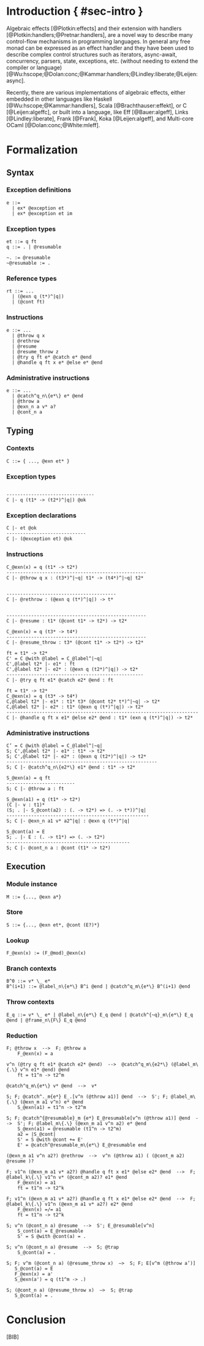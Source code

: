 <!--meta
[INCLUDE=style/acmart]

Title       : Algebraic Effect Handlers for WASM
Author      : Andreas Rossberg et al.
Affiliation : Dfinity
Email       : andreas@dfinity.com
TechReport  : True

Bibliography: wasm-effect.bib
Csl Style   : madoko-numeric
Cite Style  : numeric

[INCLUDE=wasm-style]
[INCLUDE=paper-style]
[INCLUDE=html-style]
[INCLUDE=latex-style]

~ HtmlOnly
[TITLE]
~

~ Abstract
Algebraic effect handlers are a powerful abstraction mechanism 
that can express many complex control-flow mechanisms. 
~

~ TexOnly
[TITLE]
~

~ Updates
v1, 2018-04-03: Initial version.
~
-->

# Introduction     { #sec-intro }

Algebraic effects [@Plotkin:effects] and their extension with
handlers [@Plotkin:handlers;@Pretnar:handlers], are a novel way to
describe many control-flow mechanisms in programming languages. In
general any free monad can be expressed as an effect handler and they
have been used to describe complex control structures such as iterators,
async-await, concurrency, parsers, state, exceptions, etc. (without
needing to extend the compiler or
language) [@Wu:hscope;@Dolan:conc;@Kammar:handlers;@Lindley:liberate;@Leijen:async].

Recently, there are various implementations of algebraic effects, either
embedded in other languages like Haskell [@Wu:hscope;@Kammar:handlers],
Scala [@Brachthauser:effekt], or C [@Leijen:algeffc], or built into a language, like
Eff [@Bauer:algeff], Links [@Lindley:liberate], Frank [@Frank],
Koka [@Leijen:algeff], and Multi-core OCaml [@Dolan:conc;@White:mleff].

# Formalization


## Syntax

### Exception definitions

````
e ::=
  | ex* @exception et
  | ex* @exception et im
````

### Exception types

````
et ::= q ft
q ::= . | @resumable
````

````
~. := @resumable
~@resumable := .
````

### Reference types

````
rt ::= ...
  | (@exn q (t*)^|q|)
  | (@cont ft) 
````

### Instructions
````
e ::= ...
  | @throw q x
  | @rethrow
  | @resume
  | @resume_throw z
  | @try q ft e* @catch e* @end
  | @handle q ft x e* @else e* @end
````

### Administrative instructions

````
e ::= ...
  | @catch^q_n\{e*\} e* @end
  | @throw a
  | @exn_n a v* a?
  | @cont_n a
````

## Typing

### Contexts

````
C ::= { ..., @exn et* }
````

### Exception types

`````

--------------------------------
C |- q (t1* -> (t2*)^|q|) @ok
`````

### Exception declarations

`````
C |- et @ok
-----------------------------
C |- (@exception et) @ok
`````


### Instructions

`````
C_@exn(x) = q (t1* -> t2*)
---------------------------------------------------
C |- @throw q x : (t3*)^|~q| t1* -> (t4*)^|~q| t2*
`````

`````

----------------------------------------
C |- @rethrow : (@exn q (t*)^|q|) -> t*
`````

`````

---------------------------------------------------
C |- @resume : t1* (@cont t1* -> t2*) -> t2*
`````

`````
C_@exn(x) = q (t3* -> t4*)
---------------------------------------------------
C |- @resume_throw : t3* (@cont t1* -> t2*) -> t2*
`````

`````
ft = t1* -> t2*
C' = C @with @label = C_@label^|~q|
C',@label t2* |- e1* : ft
C',@label t2* |- e2* : (@exn q (t2*)^|q|) -> t2*
--------------------------------------------------
C |- @try q ft e1* @catch e2* @end : ft
`````

`````
ft = t1* -> t2*
C_@exn(x) = q (t3* -> t4*)
C,@label t2* |- e1* : t1* t3* (@cont t2* t*)^|~q| -> t2*
C,@label t2* |- e2* : t1* (@exn q (t*)^|q|) -> t2*
----------------------------------------------------------------------
C |- @handle q ft x e1* @else e2* @end : t1* (exn q (t*)^|q|) -> t2*
`````

### Administrative instructions

`````
C’ = C @with @label = C_@label^|~q|
S; C',@label t2* |- e1* : t1* -> t2*
S; C',@label t2* |- e2* : (@exn q (t2*)^|q|) -> t2*
-------------------------------------------------------
S; C |- @catch^q_n\{e2*\} e1* @end : t1* -> t2*
`````

`````
S_@exn(a) = q ft
-------------------------
S; C |- @throw a : ft
`````

`````
S_@exn(a1) = q (t1* -> t2*)
(C |- v : t1)*
(S; . |- S_@cont(a2) : (. -> t2*) => (. -> t*))^|q|
----------------------------------------------------
S; C |- @exn_n a1 v* a2^|q| : @exn q (t*)^|q|
`````

`````
S_@cont(a) = E
S; . |- E : (. -> t1*) => (. -> t2*)
---------------------------------------------
S; C |- @cont_n a : @cont (t1* -> t2*)
`````

## Execution

### Module instance

````
M ::= {..., @exn a*}
````

### Store
````
S ::= {..., @exn et*, @cont (E?)*}
````

### Lookup
````
F_@exn(x) := (F_@mod)_@exn(x)
````

### Branch contexts

````
B^0 ::= v* \_ e*
B^(i+1) ::= @label_n\{e*\} B^i @end | @catch^q_m\{e*\} B^(i+1) @end
````

### Throw contexts

````
E_q ::= v* \_ e* | @label_n\{e*\} E_q @end | @catch^{~q}_m\{e*\} E_q @end | @frame_n\{F\} E_q @end
````

### Reduction

````
F; @throw x  -->  F; @throw a
    F_@exn(x) = a
````

````
v^n (@try q ft e1* @catch e2* @end)  -->  @catch^q_m\{e2*\} (@label_m\{.\} v^n e1* @end) @end
    ft = t1^n -> t2^m
````

````
@catch^q_m\{e*\} v* @end  -->  v*
````

````
S; F; @catch^._m{e*} E_.[v^n (@throw a1)] @end  -->  S'; F; @label_m\{.\} (@exn_m a1 v^n) e* @end
    S_@exn(a1) = t1^n -> t2^m
````

````
S; F; @catch^{@resumable}_m {e*} E_@resumable[v^n (@throw a1)] @end  -->  S'; F; @label_m\{.\} (@exn_m a1 v^n a2) e* @end
    S_@exn(a1) = @resumable (t1^n -> t2^m)
    a2 = |S_@cont|
    S' = S @with @cont += E'
    E' = @catch^@resumable_m\{e*\} E_@resumable end
````

````
(@exn_m a1 v^n a2?) @rethrow  -->  v^n (@throw a1) ( (@cont_m a2) @resume )?
````

````
F; v1^n (@exn_m a1 v* a2?) @handle q ft x e1* @else e2* @end  -->  F; @label_k\{.\} v1^n v* (@cont_m a2)? e1* @end
    F_@exn(x) = a1
    ft = t1^n -> t2^k
````

````
F; v1^n (@exn_m a1 v* a2?) @handle q ft x e1* @else e2* @end  -->  F; @label_k\{.\} v1^n (@exn_m a1 v* a2?) e2* @end
    F_@exn(x) =/= a1
    ft = t1^n -> t2^k
````

````
S; v^n (@cont_n a) @resume  -->  S'; E_@resumable[v^n]
    S_cont(a) = E_@resumable
    S' = S @with @cont(a) = .
````

````
S; v^n (@cont_n a) @resume  -->  S; @trap
    S_@cont(a) = .
````

````
S; F; v^m (@cont_n a) (@resume_throw x)  —>  S; F; E[v^m (@throw a’)]
   S_@cont(a) = E
   F_@exn(x) = a'
   S_@exn(a') = q (t1^m -> .)
````

````
S; (@cont_n a) (@resume_throw x)  —>  S; @trap
   S_@cont(a) = .
````


# Conclusion
    
    
[BIB]
